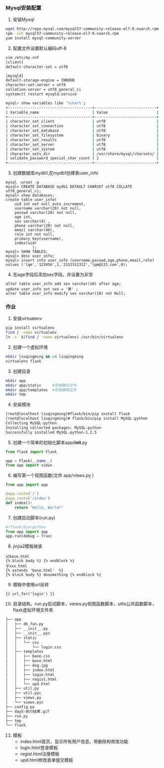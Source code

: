 ### Mysql安装配置
1. 安装Mysql
```bash
wget http://repo.mysql.com/mysql57-community-release-el7-9.noarch.rpm
rpm -ivh mysql57-community-release-el7-9.noarch.rpm
yum install mysql-community-server
```
2. 配置文件设置默认编码utf-8
```bash
vim /etc/my.cnf
[client]
default-character-set = utf8

[mysqld]
default-storage-engine = INNODB
character-set-server = utf8
collation-server = utf8_general_ci
systemctl restart mysqld.service

mysql> show variables like '%char%';
+--------------------------------------+----------------------------+
| Variable_name                        | Value                      |
+--------------------------------------+----------------------------+
| character_set_client                 | utf8                       |
| character_set_connection             | utf8                       |
| character_set_database               | utf8                       |
| character_set_filesystem             | binary                     |
| character_set_results                | utf8                       |
| character_set_server                 | utf8                       |
| character_set_system                 | utf8                       |
| character_sets_dir                   | /usr/share/mysql/charsets/ |
| validate_password_special_char_count | 1                          |
+--------------------------------------+----------------------------+

```
3. 创建数据库mydb1,在mydb1创建表user_info
```mysql
mysql -uroot -p
mysql> CREATE DATABASE mydb1 DEFAULT CHARSET utf8 COLLATE utf8_general_ci;
mysql> show databases;
create table user_info(
    uid int not null auto_increment,
    username varchar(20) not null,
    passwd varchar(20) not null,
    age int,
    sex varchar(4) ,
    phone varchar(20) not null,
    email varchar(40),
    role int not null,
    primary key(username),
    index(uid)
            );
mysql> SHOW TABLES;
mysql> desc user_info;
mysql> insert into user_info (username,passwd,age,phone,email,role) values ('lqm','123456',1,'2312312312','lqm@123.com',0);
```
4. 在age字段后添加sex字段，并设置为非空
```mysql
alter table user_info add sex varchar(10) after age;
update user_info set sex = '男' ;
alter table user_info modify sex varchar(10) not Null;
```
### 作业
1. 安装virtualenv
```bash
pip install virtualenv
find / -name virtualenv
ln -s  $(find / -name virtualenv) /usr/bin/virtualenv
```
2. 创建一个虚拟环境
```bash
mkdir liuqingming && cd liuqingming
virtualenv flask
```
3. 创建目录
```bash
mkdir app
mkdir app/static     #存放静态文件
mkdir app/templates  #存放模板文件
mkdir tmp
```
4. 安装模块
```bash
[root@localhost liuqingming]#flask/bin/pip install flask
[root@localhost liuqingming]# flask/bin/pip install MySQL-python
Collecting MySQL-python
Installing collected packages: MySQL-python
Successfully installed MySQL-python-1.2.5
```
5. 创建一个简单的初始化脚本app/__init__.py
```python
from flask import Flask

app = Flask(__name__)
from app import views
```
6. 编写第一个视图函数(文件 app/views.py )
```python
from app import app

@app.route('/')
@app.route('/index')
def index():
    return "Hello, World!"
```
7. 创建启动脚本(run.py)
```python
#!flask/bin/python
from app import app
app.run(debug = True)
```
8. jinjia2模板继承
```
父base.html
{% block body %} {% endblock %}
子xxx.html
{% extends 'base.html'  %}
{% block body %} dosomething {% endblock %}
```

9. 模板中使用url反转
```
{{ url_for('login') }}
```

10. 目录结构，run.py启动脚本，views.py视图函数脚本，utils公共函数脚本，flask虚拟环境文件夹
```bash
├── app
│   ├── db_fun.py
│   ├── __init__.py
│   ├── __init__.pyc
│   ├── static
│   │   └── css
│   │       └── login.css
│   ├── templates
│   │   ├── base.css
│   │   ├── base.html
│   │   ├── dog.jpg
│   │   ├── index.html
│   │   ├── login.html
│   │   ├── regist.html
│   │   └── upd.html
│   ├── util.py
│   ├── util.pyc
│   ├── views.py
│   └── views.pyc
├── config.py
├── day5-执行结果.gif
├── run.py
├── tmp
└── flask 
```

11. 模板
    * index.html首页，显示所有用户信息，带删除和修改功能
    * login.html登录模板
    * regist.html注册模板
    * upd.html修改表单提交模板
